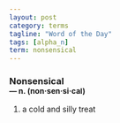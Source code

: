 ```yaml
---
layout: post
category: terms
tagline: "Word of the Day"
tags: [alpha_n]
term: nonsensical
---
```


<h3>Nonsensical<br/> <small>&mdash; n. (non<span>&middot;</span>sen<span>&middot;</span>si<span>&middot;</span>cal)</small></h3>
<p><ol>
<li>a cold and silly treat</li>
</ol></p>
